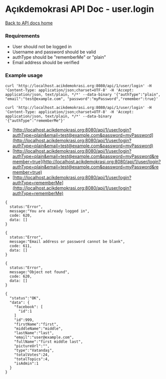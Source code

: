 # Açıkdemokrasi API Doc - user.login

[Back to API docs home](Home)

### Requirements
- User should not be logged in
- Username and password should be valid
- authType should be "rememberMe" or "plain"
- Email address should be verified

### Example usage

```
curl 'http://localhost.acikdemokrasi.org:8080/api/1/user/login' -H 'Content-Type: application/json;charset=UTF-8' -H 'Accept: application/json, text/plain, */*' --data-binary '{"authType":"plain", "email":"test@example.com", "password":"myPassword","remember":true}'
```
```
curl 'http://localhost.acikdemokrasi.org:8080/api/1/user/login' -H 'Content-Type: application/json;charset=UTF-8' -H 'Accept: application/json, text/plain, */*' --data-binary '{"authType":"rememberMe"}'
```


- [http://localhost.acikdemokrasi.org:8080/api/1/user/login?authType=plain&email=test@example.com&password=myPassword](http://localhost.acikdemokrasi.org:8080/api/1/user/login?authType=plain&email=test@example.com&password=myPassword)
- [http://localhost.acikdemokrasi.org:8080/api/1/user/login?authType=plain&email=test@example.com&password=myPassword&remember=true](http://localhost.acikdemokrasi.org:8080/api/1/user/login?authType=plain&email=test@example.com&password=myPassword&remember=true)
- [http://localhost.acikdemokrasi.org:8080/api/1/user/login?authType=rememberMe](http://localhost.acikdemokrasi.org:8080/api/1/user/login?authType=rememberMe)

```
{
  status:"Error",
  message:"You are already logged in",
  code: 620,
  data: []
}
```
```
{
  status:"Error",
  message:"Email address or password cannot be blank",
  code: 611,
  data: []
}
```
```
{
  status:"Error",
  message:"Object not found",
  code: 620,
  data: []
}
```
```
{
  "status":"OK",
  "data": {
    "facebook": [
      "id":1
    ]
    "id":999,
    "firstName":"first",
    "middleName":"middle",
    "lastName":"last",
    "email":"user@example.com",
    "fullName":"first middle last",
    "pictureUrl":"",
    "type":"Vatandaş",
    "totalVotes":24,
    "totalTopics":4,
    "isAdmin":1
  }
}
```